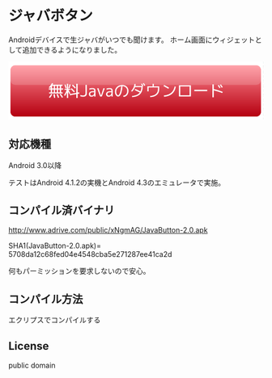 # ジャバボタン

Androidデバイスで生ジャバがいつでも聞けます。
ホーム画面にウィジェットとして追加できるようになりました。

<img src="res/drawable-xxhdpi/dl_button.png" />

## 対応機種
Android 3.0以降

テストはAndroid 4.1.2の実機とAndroid 4.3のエミュレータで実施。

## コンパイル済バイナリ
http://www.adrive.com/public/xNgmAG/JavaButton-2.0.apk

SHA1(JavaButton-2.0.apk)= 5708da12c68fed04e4548cba5e271287ee41ca2d

何もパーミッションを要求しないので安心。

## コンパイル方法
エクリプスでコンパイルする

## License
public domain

